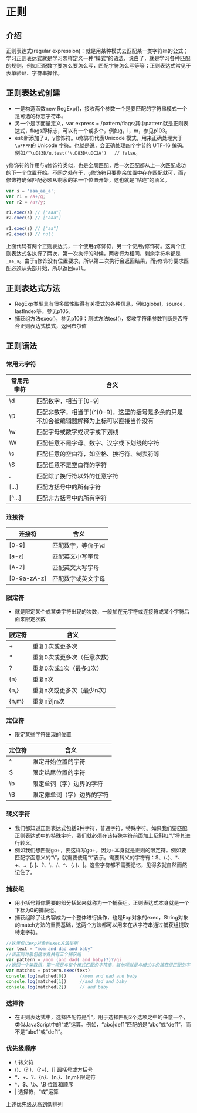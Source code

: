 # 正则

## 介绍

正则表达式(regular expression)：就是用某种模式去匹配某一类字符串的公式；学习正则表达式就是学习怎样定义一种“模式”的语法，说白了，就是学习各种匹配的规则，例如匹配数字要怎么要怎么写，匹配字符怎么写等等；正则表达式常见于表单验证、字符串操作。

## 正则表达式创建

- 一是构造函数new RegExp()，接收两个参数一个是要匹配的字符串模式一个是可选的标志字符串。
- 另一个是字面量定义，var express = /pattern/flags;其中pattern就是正则表达式，flags即标志，可以有一个或多个，例如g，i，m，参见p103。
- es6新添加了u，y修饰符。u修饰符代表Unicode 模式，用来正确处理大于`\uFFFF`的 Unicode 字符。也就是说，会正确处理四个字节的 UTF-16 编码。例如`/^\uD83D/u.test('\uD83D\uDC2A')   // false`。

`y`修饰符的作用与`g`修饰符类似，也是全局匹配，后一次匹配都从上一次匹配成功的下一个位置开始。不同之处在于，`g`修饰符只要剩余位置中存在匹配就可，而`y`修饰符确保匹配必须从剩余的第一个位置开始，这也就是“粘连”的涵义。

```javascript
var s = 'aaa_aa_a';
var r1 = /a+/g;
var r2 = /a+/y;

r1.exec(s) // ["aaa"]
r2.exec(s) // ["aaa"]

r1.exec(s) // ["aa"]
r2.exec(s) // null
```

上面代码有两个正则表达式，一个使用`g`修饰符，另一个使用`y`修饰符。这两个正则表达式各执行了两次，第一次执行的时候，两者行为相同，剩余字符串都是`_aa_a`。由于`g`修饰没有位置要求，所以第二次执行会返回结果，而`y`修饰符要求匹配必须从头部开始，所以返回`null`。

## 正则表达式方法

- RegExp类型具有很多属性取得有关模式的各种信息，例如global，source，lastIndex等，参见p105。
- 捕获组方法exec()，参见p106；测试方法test()，接收字符串参数判断是否符合正则表达式模式，返回布尔值

## 正则语法

### 常用元字符

| 常用元字符 | 含义                                                         |
| ---------- | ------------------------------------------------------------ |
| \d         | 匹配数字，相当于[0-9]                                        |
| \D         | 匹配非数字，相当于[(^)0-9]，这里的括号是多余的只是不加会被编辑器解释为上标可以直接当作没有 |
| \w         | 匹配字母或数字或汉字或下划线                                 |
| \W         | 匹配任意不是字母、数字、汉字或下划线的字符                   |
| \s         | 匹配任意的空白符，如空格、换行符、制表符等                   |
| \S         | 匹配任意不是空白符的字符                                     |
| .          | 匹配除了换行符以外的任意字符                                 |
| [...]      | 匹配方括号中的所有字符                                       |
| [^...]     | 匹配非方括号中的所有字符                                     |

### 连接符

| 连接符      | 含义               |
| ----------- | ------------------ |
| [0-9]       | 匹配数字，等价于\d |
| [a-z]       | 匹配英文小写字母   |
| [A-Z]       | 匹配英文大写字母   |
| [0-9a-zA-z] | 匹配数字或英文字母 |

### 限定符

- 就是限定某个或某类字符出现的次数，一般加在元字符或连接符或某个字符后面来限定次数

| 限定符 | 含义                        |
| ------ | --------------------------- |
| +      | 重复1次或更多次             |
| *      | 重复0次或更多次（任意次数） |
| ?      | 重复0次或1次（最多1次）     |
| {n}    | 重复n次                     |
| {n,}   | 重复n次或更多次（最少n次）  |
| {n,m}  | 重复n到m次                  |

### 定位符

- 限定某些字符出现的位置

| 定位符 | 含义                       |
| ------ | -------------------------- |
| ^      | 限定开始位置的字符         |
| $      | 限定结尾位置的字符         |
| \b     | 限定单词（字）边界的字符   |
| \B     | 限定非单词（字）边界的字符 |

### 转义字符

- 我们都知道正则表达式包括2种字符，普通字符，特殊字符。如果我们要匹配正则表达式中的特殊字符，我们就必须在该特殊字符前面加上反斜杠“\”将其进行转义。
- 例如我们想匹配go+，要这样写go\+，因为+本身就是正则的限定符。例如要匹配字面意义的“\”，就需要使用“\\”表示。需要转义的字符有：$、(、)、*、+、.、[、]、?、\、/、^、{、}、|。这些字符都不需要记忆，见得多就自然而然记住了。

### 捕获组

- 用小括号将你需要的部分括起来就称为一个捕获组。正则表达式本身就是一个下标为0的捕获组。
- 捕获组除了让内容成为一个整体进行操作，也是Exp对象的exec，String对象的match方法的重要基础，这两个方法都可以用来在从字符串通过捕获组提取特定字符。

```javascript
//这里仅以exp对象的exec方法举例
var text = "mom and dad and baby"
//该正则对象包括本身共有三个捕获组
var pattern = /mom (and dad( and baby)?)?/gi
//返回一个类数组，第一项是与整个模式匹配的字符串，其他项就是与模式中的捕获组匹配的字符串(如果模式中只有正则表达式本身这一捕获组，那么该数组就只有一项)
var matches = pattern.exec(text)
console.log(matched[0])		//mom and dad and baby
console.log(matched[1])		//and dad and baby
console.log(matched[2])		// and baby
```

### 选择符

- 在正则表达式中，选择匹配符是“|”，用于选择匹配2个选项之中的任意一个，类似JavaScript中的“或”运算。例如，“abc|def1”匹配的是“abc”或“def1”，而不是“abc1”或“def1”。

### 优先级顺序

- \	转义符
- ()、(?:)、(?=)、[]	圆括号或方括号
- *、+、?、{n}、{n,}、{n,m}	限定符
- ^、$、\b、\B	位置和顺序
- |	选择符，“或”运算

上述优先级从高到低排列